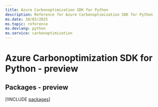 ```yaml
---
title: Azure Carbonoptimization SDK for Python
description: Reference for Azure Carbonoptimization SDK for Python
ms.date: 10/03/2025
ms.topic: reference
ms.devlang: python
ms.service: carbonoptimization
---
```

# Azure Carbonoptimization SDK for Python - preview
## Packages - preview
[!INCLUDE [packages](carbonoptimization-index.md)]